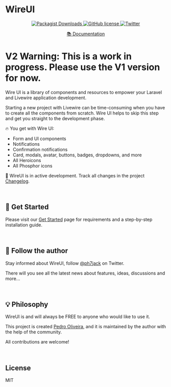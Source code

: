 # WireUI

<p align="center">
    <a href="https://github.com/wireui/wireui/">
    <img src="https://img.shields.io/packagist/dt/wireui/wireui" alt="Packagist Downloads" data-canonical-src="https://img.shields.io/packagist/dt/wireui/wireui" style="max-width:100%;" />
    </a>
    <a href="https://github.com/wireui/wireui/blob/master/LICENSE">
    <img src="https://img.shields.io/github/license/wireui/wireui" alt="GitHub license" data-canonical-src="https://img.shields.io/github/license/wireui/wireui" style="max-width:100%;" />
    </a>
    <a href="https://twitter.com/ph7jack"><img alt="Twitter" src="https://img.shields.io/twitter/url?url=https%3A%2F%2Fgithub.com%2FPH7-Jack%2Fwireui"></a>
    </a>
</p>

<p align="center">
    <a href="https://livewire-wireui.com" target="_blank">📚 Documentation</a>
</p>

# V2 Warning: This is a work in progress. Please use the V1 version for now.

Wire UI is a library of components and resources to empower your Laravel and Livewire application development.

Starting a new project with Livewire can be time-consuming when you have to create all the components from scratch. Wire UI helps to skip this step and get you straight to the development phase.


🔥 You get with Wire UI:

- Form and UI components
- Notifications
- Confirmation notifications
- Card, modals, avatar, buttons, badges, dropdowns, and more
- All Heroicons
- All Phosphor icons

🌱 WireUI is in active development. Track all changes in the project [Changelog].

<br/>

<h2> 🚀 Get Started</h2>

Please visit our [Get Started] page for requirements and a step-by-step installation guide.

<br/>

<h2>📣 Follow the author</h2>

Stay informed about WireUI, follow [@ph7jack] on Twitter.

There will you see all the latest news about features, ideas, discussions and more...

<br/>

<h2>💡 Philosophy</h2>

WireUI is and will always be FREE to anyone who would like to use it.

This project is created [Pedro Oliveira], and it is maintained by the author with the help of the community.

All contributions are welcome!

<br/>

## License

MIT

[TALL stack]: https://tallstack.dev
[Changelog]: https://github.com/wireui/wireui/releases
[Get Started]: https://livewire-wireui.com/docs/get-started
[Documentation]: https://livewire-wireui.com
[@ph7jack]: https://twitter.com/ph7jack
[Pedro Oliveira]: https://github.com/PH7-Jack
